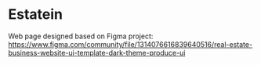 # Estatein

Web page designed based on Figma project: https://www.figma.com/community/file/1314076616839640516/real-estate-business-website-ui-template-dark-theme-produce-ui

